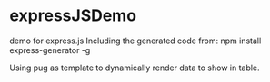 # expressJSDemo
demo for express.js
Including the generated code from:
npm install express-generator -g

Using pug as template to dynamically render data to show in table.
